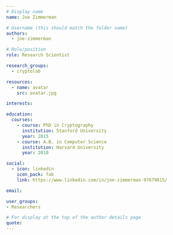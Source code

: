 ```yaml
---
# Display name
name: Joe Zimmerman

# Username (this should match the folder name)
authors:
  - joe-zimmerman

# Role/position
role: Research Scientist

research_groups:
  - cryptolab

resources:
  - name: avatar
    src: avatar.jpg

interests:

education:
  courses:
    - course: PhD in Cryptography
      institution: Stanford University
      year: 2015
    - course: A.B. in Computer Science
      institution: Harvard University
      year: 2010

social:
  - icon: linkedin
    icon_pack: fab
    link: https://www.linkedin.com/in/joe-zimmerman-97679815/

email:

user_groups:
- Researchers

# For display at the top of the author details page
quote:
---
```

